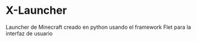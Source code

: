 # X-Launcher
Launcher de Minecraft creado en python usando el framework Flet para la interfaz de usuario
